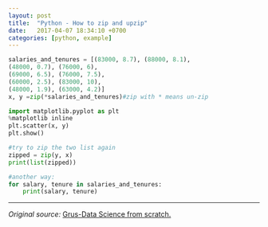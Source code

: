 ```yaml
---
layout: post
title:  "Python - How to zip and upzip"
date:   2017-04-07 18:34:10 +0700
categories: [python, example]
---
```


~~~python
salaries_and_tenures = [(83000, 8.7), (88000, 8.1),
(48000, 0.7), (76000, 6),
(69000, 6.5), (76000, 7.5),
(60000, 2.5), (83000, 10),
(48000, 1.9), (63000, 4.2)]
x, y =zip(*salaries_and_tenures)#zip with * means un-zip

import matplotlib.pyplot as plt
%matplotlib inline
plt.scatter(x, y)
plt.show()

#try to zip the two list again
zipped = zip(y, x)
print(list(zipped))

#another way:
for salary, tenure in salaries_and_tenures:
    print(salary, tenure)
~~~

----------------
_Original source:_ [Grus-Data Science from scratch.](https://github.com/joelgrus/data-science-from-scratch/)
